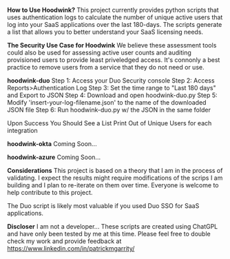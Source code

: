 **How to Use Hoodwink?**
This project currently provides python scripts that uses authentication logs to calculate the number of unique active users that log into your SaaS applications over the last 180-days. The scripts generate a list that allows you to better understand your SaaS licensing needs.

**The Security Use Case for Hoodwink** 
We believe these assessment tools could also be used for assessing active user counts and auditing provisioned users to provide least priveledged access. It's connonly a best practice to remove users from a service that they do not need or use.

**hoodwink-duo**
Step 1: Access your Duo Security console 
Step 2: Access Reports>Authentication Log
Step 3: Set the time range to "Last 180 days" and Export to JSON
Step 4: Download and open hoodwink-duo.py 
Step 5: Modify 'insert-your-log-filename.json' to the name of the downloaded JSON file 
Step 6: Run hoodwink-duo.py w/ the JSON in the same folder

Upon Success You Should See a List Print Out of Unique Users for each integration

**hoodwink-okta**
Coming Soon...

**hoodwink-azure**
Coming Soon...

**Considerations**
This project is based on a theory that I am in the process of validating. I expect the results might require modifications of the scrips I am building and I plan to re-iterate on them over time. Everyone is welcome to help contribute to this project. 

The Duo script is likely most valuable if you used Duo SSO for SaaS applications. 

**Discloser**
I am not a developer... These scripts are created using ChatGPL and have only been tested by me at this time. Please feel free to double check my work and provide feedback at https://www.linkedin.com/in/patrickmgarrity/